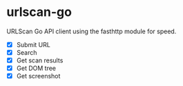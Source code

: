 # urlscan-go
URLScan Go API client using the fasthttp module for speed.

- [x] Submit URL
- [x] Search
- [x] Get scan results
- [x] Get DOM tree
- [x] Get screenshot
